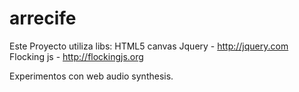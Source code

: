 # arrecife
Este Proyecto utiliza libs:
HTML5 canvas
Jquery - http://jquery.com
Flocking js - http://flockingjs.org

Experimentos con web audio synthesis.
